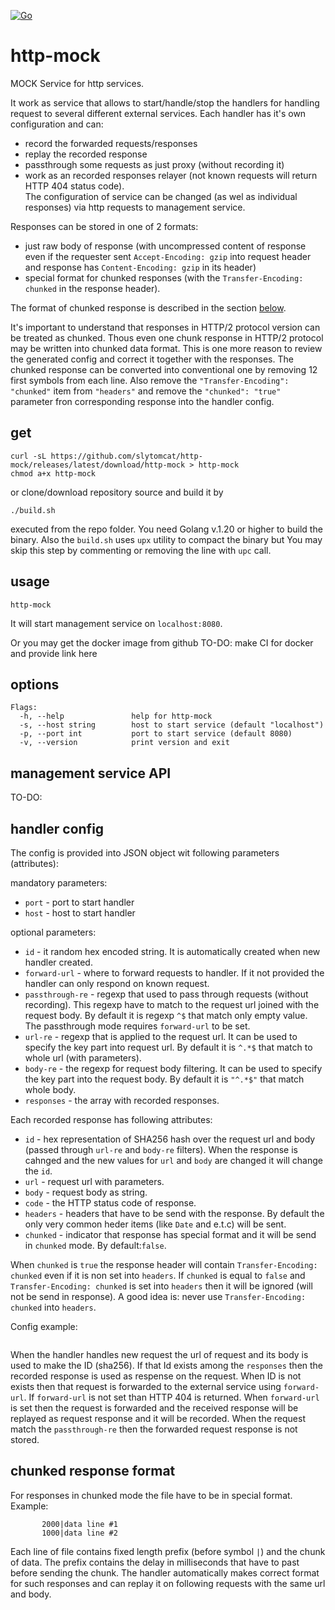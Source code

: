 [![Go](https://github.com/slytomcat/http-mock/actions/workflows/go.yml/badge.svg)](https://github.com/slytomcat/http-mock/actions/workflows/go.yml)
# http-mock
MOCK Service for http services.

It work as service that allows to start/handle/stop the handlers for handling request to several different external services.
Each handler has it's own configuration and can:
- record the forwarded requests/responses
- replay the recorded response
- passthrough some requests as just proxy (without recording it)
- work as an recorded responses relayer (not known requests will return HTTP 404 status code).    
The configuration of service can be changed (as wel as individual responses) via http requests to management service.

Responses can be stored in one of 2 formats:
- just raw body of response (with uncompressed content of response even if the requester sent `Accept-Encoding: gzip` into request header and response has `Content-Encoding: gzip` in its header)
- special format for chunked responses (with the `Transfer-Encoding: chunked` in the response header).

The format of chunked response is described in the section [below](#chunked-response-file-format). 

It's important to understand that responses in HTTP/2 protocol version can be treated as chunked. Thous even one chunk response in HTTP/2 protocol may be written into chunked data format. This is one more reason to review the generated config and correct it together with the responses. The chunked response can be converted into conventional one by removing 12 first symbols from each line.
Also remove the `"Transfer-Encoding": "chunked"` item from `"headers"` and remove the `"chunked": "true"` parameter fron corresponding response into the handler config.

## get
```
curl -sL https://github.com/slytomcat/http-mock/releases/latest/download/http-mock > http-mock
chmod a+x http-mock
```
or clone/download repository source and build it by
```
./build.sh
```
executed from the repo folder. You need Golang v.1.20 or higher to build the binary. Also the `build.sh` uses `upx` utility to compact the binary but You may skip this step by commenting or removing the line with `upc` call. 

## usage

```
http-mock  
```
It will start management service on `localhost:8080`.

Or you may get the docker image from github TO-DO: make CI for docker and provide link here

## options

```
Flags:
  -h, --help               help for http-mock
  -s, --host string        host to start service (default "localhost")
  -p, --port int           port to start service (default 8080)
  -v, --version            print version and exit
```
## management service API

TO-DO:


## handler config

The config is provided into JSON object wit following parameters (attributes):

mandatory parameters:
- `port` - port to start handler
- `host` - host to start handler

optional parameters:
- `id` - it random hex encoded string. It is automatically created when new handler created.
- `forward-url` - where to forward requests to handler. If it not provided the handler can only respond on known request.
- `passthrough-re` - regexp that used to pass through requests (without recording). This regexp have to match to the request url joined with the request body. By default it is regexp `^$` that match only empty value. The passthrough mode requires `forward-url` to be set.    
- `url-re` - regexp that is applied to the request url. It can be used to specify the key part into request url. By default it is `^.*$` that match to whole url (with parameters).  
- `body-re` - the regexp for request body filtering. It can be used to specify the key part into the request body. By default it is `"^.*$"` that match whole body.
- `responses` - the array with recorded responses.

Each recorded response has following attributes:
- `id` - hex representation of SHA256 hash over the request url and body (passed through `url-re` and `body-re` filters). When the response is cahnged and the new values for `url` and `body` are changed it will change the `id`.
- `url` - request url with parameters.
- `body` - request body as string.
- `code` - the HTTP status code of response.    
- `headers` - headers that have to be send with the response. By default the only very common heder items (like `Date` and  e.t.c) will be sent.
- `chunked` - indicator that response has special format and it will be send in `chunked` mode. By default:`false`.

When `chunked` is `true` the response header will contain `Transfer-Encoding: chunked` even if it is non set into `headers`. 
If `chunked` is equal to `false` and `Transfer-Encoding: chunked` is set into `headers` then it will be ignored (will not be send in response). A good idea is: never use `Transfer-Encoding: chunked` into `headers`.

Config example:
```
```
When the handler handles new request the url of request and its body is used to make the ID (sha256). If that Id exists among the `responses` then the recorded response is used as respense on the request. When ID is not exists then that request is forwarded to the external service using `forward-url`. If `forward-url` is not set than HTTP 404 is returned.
When `forward-url` is set then the request is forwarded and the received response will be replayed as request response and it will be recorded. 
When the request match the `passthrough-re` then the forwarded request response is not stored. 

## chunked response format
For responses in chunked mode the file have to be in special format. Example:
```
       2000|data line #1
       1000|data line #2
```
Each line of file contains fixed length prefix (before symbol `|`) and the chunk of data.
The prefix contains the delay in milliseconds that have to past before sending the chunk.
The handler automatically makes correct format for such responses and can replay it on following requests with the same url and body. 
